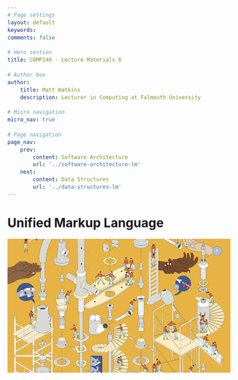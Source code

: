 ```yaml
---
# Page settings
layout: default
keywords:
comments: false

# Hero section
title: COMP140 - Lecture Materials 6

# Author box
author:
    title: Matt Watkins
    description: Lecturer in Computing at Falmouth University

# Micro navigation
micro_nav: true

# Page navigation
page_nav:
    prev:
        content: Software Architecture
        url: '../software-architecture-lm'
    next:
        content: Data Structures
        url: '../data-structures-lm'
---
```


# Unified Markup Language

![Hero Banner Image](images/uml-hero-banner.png)
<!--stackedit_data:
eyJoaXN0b3J5IjpbLTk5NDc3MTc5MywtODMwNjkyNDYwLC0xMz
g3OTM1OTQ1XX0=
-->